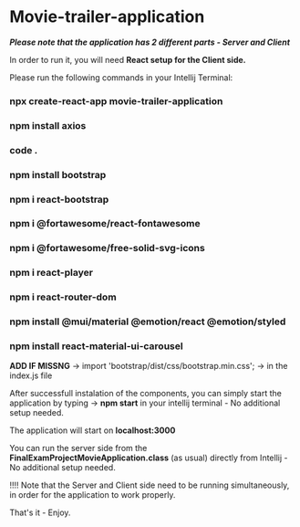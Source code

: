 # Movie-trailer-application

***Please note that the application has 2 different parts - Server and Client***

In order to run it, you will need **React setup for the Client side.**

Please run the following commands in your Intellij Terminal:

### npx create-react-app movie-trailer-application
### npm install axios
### code .
### npm install bootstrap 
### npm i react-bootstrap
### npm i @fortawesome/react-fontawesome
### npm i @fortawesome/free-solid-svg-icons
### npm i react-player
### npm i react-router-dom
### npm install @mui/material @emotion/react @emotion/styled
### npm install react-material-ui-carousel

**ADD IF MISSNG** -> import 'bootstrap/dist/css/bootstrap.min.css'; -> in the index.js file

After successfull instalation of the components, you can simply start the application by typing -> **npm start** in your intellij terminal - No additional setup needed.

The application will start on **localhost:3000**

You can run the server side from the **FinalExamProjectMovieApplication.class** (as usual) directly from Intellij - No additional setup needed.

!!!! Note that the Server and Client side need to be running simultaneously, in order for the application to work properly.

That's it - Enjoy.
